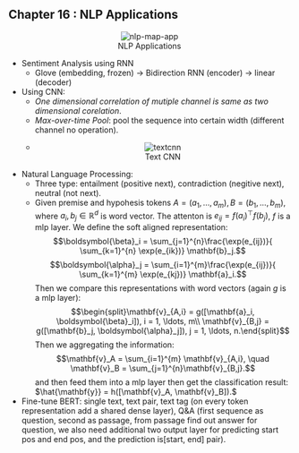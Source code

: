 ## Chapter 16 : NLP Applications
<figure style="text-align: center;">
  <img alt="nlp-map-app" src="https://d2l.ai/_images/nlp-map-app.svg" style="background-color: white; display: inline-block;">
  <figcaption> NLP Applications </figcaption>
</figure>

- Sentiment Analysis using RNN
  - Glove (embedding, frozen) -> Bidirection RNN (encoder) -> linear (decoder)
- Using CNN:
  - *One dimensional correlation of mutiple channel is same as two dimensional corelation*.
  - *Max-over-time Pool*: pool the sequence into certain width (different channel no operation).
  - <figure style="text-align: center;">
      <img alt="textcnn" src="https://d2l.ai/_images/textcnn.svg" style="background-color: white; display: inline-block;">
      <figcaption> Text CNN </figcaption>
    </figure>
- Natural Language Processing:
  - Three type: entailment (positive next), contradiction (negitive next), neutral (not next).
  - Given premise and hypohesis tokens $A = (a_1,  \ldots, a_m), B = (b_1,  \ldots, b_m)$, where $a_i, b_j \in \mathbb R^d$ is word vector. The attenton is $e_{ij} = f(a_i)^{\top}f(b_j)$, $f$ is a mlp layer. We define the soft aligned representation:
    $$\boldsymbol{\beta}_i = \sum_{j=1}^{n}\frac{\exp(e_{ij})}{ \sum_{k=1}^{n} \exp(e_{ik})} \mathbf{b}_j.$$
    $$\boldsymbol{\alpha}_j = \sum_{i=1}^{m}\frac{\exp(e_{ij})}{ \sum_{k=1}^{m} \exp(e_{kj})} \mathbf{a}_i.$$
    Then we compare this representations with word vectors (again $g$ is a mlp layer):
    $$\begin{split}\mathbf{v}_{A,i} = g([\mathbf{a}_i, \boldsymbol{\beta}_i]), i = 1, \ldots, m\\ \mathbf{v}_{B,j} = g([\mathbf{b}_j, \boldsymbol{\alpha}_j]), j = 1, \ldots, n.\end{split}$$
    Then we aggregating the information:
    $$\mathbf{v}_A = \sum_{i=1}^{m} \mathbf{v}_{A,i}, \quad \mathbf{v}_B = \sum_{j=1}^{n}\mathbf{v}_{B,j}.$$
    and then feed them into a mlp layer then get the classification result: $\hat{\mathbf{y}} = h([\mathbf{v}_A, \mathbf{v}_B]).$
- Fine-tune BERT: single text, text pair, text tag (on every token representation add a shared dense layer), Q&A (first sequence as question, second as passage, from passage find out answer for question, we also need additional two output layer for predicting start pos and end pos, and the prediction is[start, end] pair).
<!-- <img alt="ResNeXt Block" src="https://d2l.ai/_images/rnn.svg" style="background-color: white; display: inline-block;"> -->
<!-- <img alt="ResNeXt Block" src="https://d2l.ai/_images/rnn-bptt.svg" style="background-color: white; display: inline-block;"> -->